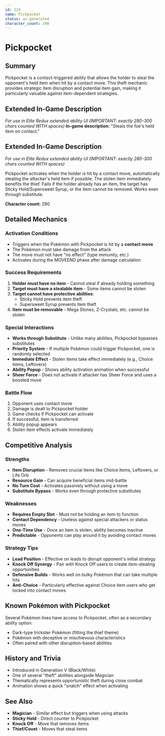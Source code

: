 ```yaml
---
id: 124
name: Pickpocket
status: ai-generated
character_count: 290
---
```


# Pickpocket

## Summary
Pickpocket is a contact-triggered ability that allows the holder to steal the opponent's held item when hit by a contact move. This theft mechanic provides strategic item disruption and potential item gain, making it particularly valuable against item-dependent strategies.

## Extended In-Game Description
*For use in Elite Redux extended ability UI (IMPORTANT: exactly 280-300 chars counted WITH spaces)*
**In-game description:** "Steals the foe's held item on contact."

## Extended In-Game Description
*For use in Elite Redux extended ability UI (IMPORTANT: exactly 280-300 chars counted WITH spaces)*

Pickpocket activates when the holder is hit by a contact move, automatically stealing the attacker's held item if possible. The stolen item immediately benefits the thief. Fails if the holder already has an item, the target has Sticky Hold/Supersweet Syrup, or the item cannot be removed. Works even through substitute.

**Character count:** 290

## Detailed Mechanics

### Activation Conditions
- Triggers when the Pokémon with Pickpocket is hit by a **contact move**
- The Pokémon must take damage from the attack
- The move must not have "no effect" (type immunity, etc.)
- Activates during the MOVEEND phase after damage calculation

### Success Requirements
1. **Holder must have no item** - Cannot steal if already holding something
2. **Target must have a stealable item** - Some items cannot be stolen
3. **Target cannot have protective abilities**:
   - Sticky Hold prevents item theft
   - Supersweet Syrup prevents item theft
4. **Item must be removable** - Mega Stones, Z-Crystals, etc. cannot be stolen

### Special Interactions
- **Works through Substitute** - Unlike many abilities, Pickpocket bypasses substitutes
- **Priority System** - If multiple Pokémon could trigger Pickpocket, one is randomly selected
- **Immediate Effect** - Stolen items take effect immediately (e.g., Choice items, Leftovers)
- **Ability Popup** - Shows ability activation animation when successful
- **Sheer Force** - Does not activate if attacker has Sheer Force and uses a boosted move

### Battle Flow
1. Opponent uses contact move
2. Damage is dealt to Pickpocket holder
3. Game checks if Pickpocket can activate
4. If successful, item is transferred
5. Ability popup appears
6. Stolen item effects activate immediately

## Competitive Analysis

### Strengths
- **Item Disruption** - Removes crucial items like Choice items, Leftovers, or Life Orb
- **Resource Gain** - Can acquire beneficial items mid-battle
- **No Turn Cost** - Activates passively without using a move
- **Substitute Bypass** - Works even through protective substitutes

### Weaknesses
- **Requires Empty Slot** - Must not be holding an item to function
- **Contact Dependency** - Useless against special attackers or status moves
- **One-Time Use** - Once an item is stolen, ability becomes inactive
- **Predictable** - Opponents can play around it by avoiding contact moves

### Strategy Tips
- **Lead Position** - Effective on leads to disrupt opponent's initial strategy
- **Knock Off Synergy** - Pair with Knock Off users to create item-stealing opportunities
- **Defensive Builds** - Works well on bulky Pokémon that can take multiple hits
- **Anti-Choice** - Particularly effective against Choice item users who get locked into contact moves

## Known Pokémon with Pickpocket
Several Pokémon lines have access to Pickpocket, often as a secondary ability option:
- Dark-type trickster Pokémon (fitting the thief theme)
- Pokémon with deceptive or mischievous characteristics
- Often paired with other disruption-based abilities

## History and Trivia
- Introduced in Generation V (Black/White)
- One of several "theft" abilities alongside Magician
- Thematically represents opportunistic theft during close combat
- Animation shows a quick "snatch" effect when activating

## See Also
- **Magician** - Similar effect but triggers when using attacks
- **Sticky Hold** - Direct counter to Pickpocket
- **Knock Off** - Move that removes items
- **Thief/Covet** - Moves that steal items